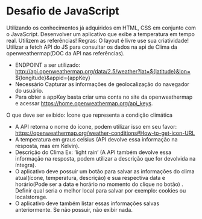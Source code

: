 # Desafio de JavaScript
Utilizando os conhecimentos já adquiridos em HTML, CSS em conjunto com o 
JavaScript. Desenvolver um aplicativo que exibe a temperatura em tempo real.
Utilizem as referências!
Regras:
O layout é livre use sua criatividade!
Utilizar a fetch API do JS para consultar os dados na api de Clima da 
openweathermap(DOC da API nas referências).
- ENDPOINT a ser utilizado: 
http://api.openweathermap.org/data/2.5/weather?lat=${latitude}&lon=
${longitude}&appid={appKey}
- Necessário Capturar as informações de geolocalização do navegador 
do usuário.
- Para obter a appKey basta criar uma conta no site da openweathermap 
e acessar https://home.openweathermap.org/api_keys.

O que deve ser exibido:
Ícone que representa a condição climática
- A API retorna o nome do ícone, podem utilizar isso em seu favor: 
https://openweathermap.org/weather-conditions#How-to-get-icon-URL
- A temperatura em graus celsius (API devolve essa informação na resposta, mas em 
Kelvin).
- Descrição do Clima Ex: ‘light rain’ (A API também devolve essa informação na 
resposta, podem utilizar a descrição que for devolvida na íntegra).
- O aplicativo deve possuir um botão para salvar as informações do clima atual(ícone, 
temperatura, descrição) e sua  respectiva data e horário(Pode ser a data e horário no 
momento do clique no botão) . Definir qual seria o melhor local para salvar por 
exemplo: cookies ou localstorage.
- O aplicativo deve também listar essas informações salvas anteriormente. Se não 
possuir, não exibir nada.
